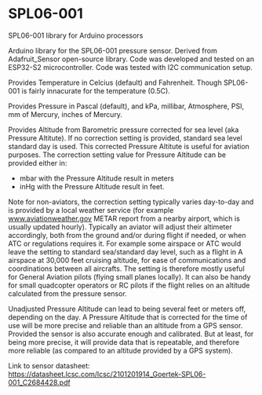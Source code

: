 # SPL06-001
SPL06-001 library for Arduino processors

Arduino library for the SPL06-001 pressure sensor.
Derived from Adafruit_Sensor open-source library.
Code was developed and tested on an ESP32-S2 microcontroller.
Code was tested with I2C communication setup.

Provides Temperature in Celcius (default) and Fahrenheit. Though SPL06-001 is fairly innacurate for the temperature (0.5C).

Provides Pressure in Pascal (default), and kPa, millibar, Atmosphere, PSI, mm of Mercury, inches of Mercury.

Provides Altitude from Barometric pressure corrected for sea level (aka Pressure Altitute). If no correction setting is provided, standard sea level standard day is used.
This corrected Pressure Altitute is useful for aviation purposes.
The correction setting value for Pressure Altitude can be provided either in:
   - mbar with the Pressure Altitude result in meters
   - inHg with the Pressure Altitude result in feet.

Note for non-aviators, the correction setting typically varies day-to-day and is provided by a local weather service (for example www.aviationweather.gov METAR report from a nearby airport, which is usually updated hourly). Typically an aviator will adjust their altimeter accordingly, both from the ground and/or during flight if needed, or when ATC or regulations requires it. For example some airspace or ATC would leave the setting to standard sea/standard day level, such as a flight in A airspace at 30,000 feet cruising altitude, for ease of communications and coordinations between all aircrafts. The setting is therefore mostly useful for General Aviation pilots (flying small planes locally). It can also be handy for small quadcopter operators or RC pilots if the flight relies on an altitude calculated from the pressure sensor.

Unadjusted Pressure Altitude can lead to being several feet or meters off, depending on the day.
A Pressure Altitude that is corrected for the time of use will be more precise and reliable than an altitude from a GPS sensor. Provided the sensor is also accurate enough and calibrated. But at least, for being more precise, it will provide data that is repeatable, and therefore more reliable (as compared to an altitude provided by a GPS system).

Link to sensor datasheet:
https://datasheet.lcsc.com/lcsc/2101201914_Goertek-SPL06-001_C2684428.pdf
